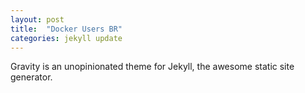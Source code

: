 ```yaml
---
layout: post
title:  "Docker Users BR"
categories: jekyll update
---
```

Gravity is an unopinionated theme for Jekyll, the awesome static site generator.

